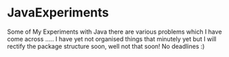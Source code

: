 # JavaExperiments
Some of My Experiments with Java there are various problems which I have  come across ..... I have yet not organised things that minutely yet 
but I will rectify the package structure soon, well not that soon! No deadlines :) 
